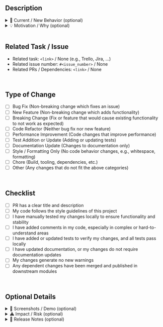<!--
Note:
- Please fill in the sections that are relevant to your changes.
- Not all sections are mandatory.
- For small/trivial PRs (e.g., typo, formatting), a brief description may be enough.
-->

## Description

<!--- Describe your changes in detail -->

<details>
<summary>🔄 Current / New Behavior (optional)</summary>
- **Current Behavior:** <!--- What is the existing behavior? -->
- **New Behavior:** <!--- What is the new behavior after this change? -->
</details>

<details>
<summary>💡 Motivation / Why (optional)</summary>
<!--- Explain why this change is necessary, what problem it solves -->
</details>

<br/>

## Related Task / Issue

- Related task: `<link>` / None (e.g., Trello, Jira, ...)
- Related issue number: `#<issue_number>` / None
- Related PRs / Dependencies: `<link>` / None

<br/>

## Type of Change

- [ ] Bug Fix (Non-breaking change which fixes an issue)
- [ ] New Feature (Non-breaking change which adds functionality)
- [ ] Breaking Change (Fix or feature that would cause existing functionality to not work as expected)
- [ ] Code Refactor (Neither bug fix nor new feature)
- [ ] Performance Improvement (Code changes that improve performance)
- [ ] Test Addition or Update (Adding or updating tests)
- [ ] Documentation Update (Changes to documentation only)
- [ ] Style / Formatting Only (No code behavior changes, e.g., whitespace, formatting)
- [ ] Chore (Build, tooling, dependencies, etc.)
- [ ] Other (Any changes that do not fit the above categories)

<br/>

## Checklist

- [ ] PR has a clear title and description
- [ ] My code follows the style guidelines of this project
- [ ] I have manually tested my changes locally to ensure functionality and stability
- [ ] I have added comments in my code, especially in complex or hard-to-understand areas
- [ ] I have added or updated tests to verify my changes, and all tests pass locally
- [ ] I have updated documentation, or my changes do not require documentation updates
- [ ] My changes generate no new warnings
- [ ] Any dependent changes have been merged and published in downstream modules

<br/>

## Optional Details

<details>
<summary>📸 Screenshots / Demo (optional)</summary>
<!--- Include screenshots or GIFs if the change affects UI -->
</details>

<details>
<summary>⚠️ Impact / Risk (optional)</summary>
<!--- Describe any potential risks or impacts on existing functionality -->
</details>

<details>
<summary>📝 Release Notes (optional)</summary>
<!--- Include release notes if necessary -->
</details>

<br/>
